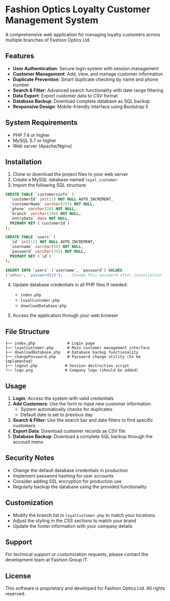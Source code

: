 # Fashion Optics Loyalty Customer Management System

A comprehensive web application for managing loyalty customers across multiple branches of Fashion Optics Ltd.

## Features

- **User Authentication**: Secure login system with session management
- **Customer Management**: Add, view, and manage customer information
- **Duplicate Prevention**: Smart duplicate checking by name and phone number
- **Search & Filter**: Advanced search functionality with date range filtering
- **Data Export**: Export customer data to CSV format
- **Database Backup**: Download complete database as SQL backup
- **Responsive Design**: Mobile-friendly interface using Bootstrap 5

## System Requirements

- PHP 7.4 or higher
- MySQL 5.7 or higher
- Web server (Apache/Nginx)

## Installation

1. Clone or download the project files to your web server
2. Create a MySQL database named `loyal_customer`
3. Import the following SQL structure:

```sql
CREATE TABLE `customersinfo` (
  `customerId` int(11) NOT NULL AUTO_INCREMENT,
  `customerName` varchar(255) NOT NULL,
  `phone` varchar(20) NOT NULL,
  `branch` varchar(100) NOT NULL,
  `entryDate` date NOT NULL,
  PRIMARY KEY (`customerId`)
);

CREATE TABLE `users` (
  `id` int(11) NOT NULL AUTO_INCREMENT,
  `username` varchar(50) NOT NULL,
  `password` varchar(255) NOT NULL,
  PRIMARY KEY (`id`)
);

INSERT INTO `users` (`username`, `password`) VALUES
('admin', 'password123'); -- Change this password after installation
```

4. Update database credentials in all PHP files if needed:
   - `index.php`
   - `loyalCustomer.php`
   - `downloadDatabase.php`

5. Access the application through your web browser

## File Structure

```
├── index.php              # Login page
├── loyalCustomer.php      # Main customer management interface
├── downloadDatabase.php   # Database backup functionality
├── changePassword.php     # Password change utility (to be implemented)
├── logout.php            # Session destruction script
└── logo.png              # Company logo (should be added)
```

## Usage

1. **Login**: Access the system with valid credentials
2. **Add Customers**: Use the form to input new customer information
   - System automatically checks for duplicates
   - Default date is set to previous day
3. **Search & Filter**: Use the search bar and date filters to find specific customers
4. **Export Data**: Download customer records as CSV file
5. **Database Backup**: Download a complete SQL backup through the account menu

## Security Notes

- Change the default database credentials in production
- Implement password hashing for user accounts
- Consider adding SSL encryption for production use
- Regularly backup the database using the provided functionality

## Customization

- Modify the branch list in `loyalCustomer.php` to match your locations
- Adjust the styling in the CSS sections to match your brand
- Update the footer information with your company details

## Support

For technical support or customization requests, please contact the development team at Fashion Group IT.

## License

This software is proprietary and developed for Fashion Optics Ltd. All rights reserved.
